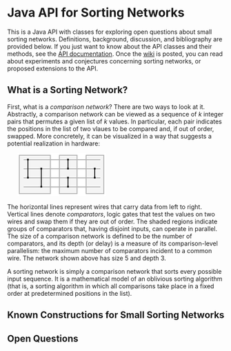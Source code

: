 # Java API for Sorting Networks

This is a Java API with classes for exploring open questions about small sorting networks. Definitions, background, discussion, and bibliography are provided below. If you just want to know about the API classes and their methods, see the [API documentation](). Once the [wiki]() is posted, you can read about experiments and conjectures concerning sorting networks, or proposed extensions to the API.

## What is a Sorting Network?

First, what is a *comparison network*? There are two ways to look at it. Abstractly, a comparison network can be viewed as a sequence of *k* integer pairs that permutes a given list of *k* values. In particular, each pair indicates the positions in the list of two vlaues to be compared and, if out of order, swapped. More concretely, it can be visualized in a way that suggests a potential realization in hardware:

&nbsp;&nbsp;&nbsp;&nbsp;&nbsp;&nbsp;![sorting network](images/ex1.png "Sorting Network of size 5 and Depth 3")

The horizontal lines represent wires that carry data from left to right. Vertical lines denote *comparators*, logic gates that test the values on two wires and swap them if they are out of order. The shaded regions indicate groups of comparators that, having disjoint inputs, can operate in parallel. The size of a comparison network is defined to be the number of comparators, and its depth (or delay) is a measure of its comparison-level parallelism: the maximum number of comparators incident to a common wire. The network shown above has size 5 and depth 3. 

A sorting network is simply a comparison network that sorts every possible input sequence. It is a mathematical model of an oblivious sorting algorithm (that is, a sorting algorithm in which all comparisons take place in a fixed order at predetermined positions in the list).

## Known Constructions for Small Sorting Networks

## Open Questions




